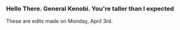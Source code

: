 ### Hello There. General Kenobi. You're taller than I expected

These are edits made on Monday, April 3rd.